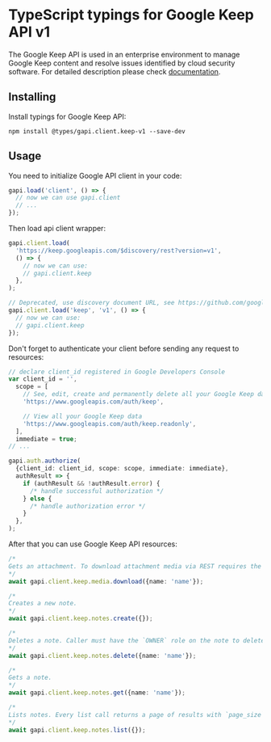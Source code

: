 # TypeScript typings for Google Keep API v1

The Google Keep API is used in an enterprise environment to manage Google Keep content and resolve issues identified by cloud security software.
For detailed description please check [documentation](https://developers.google.com/workspace/keep/api).

## Installing

Install typings for Google Keep API:

```
npm install @types/gapi.client.keep-v1 --save-dev
```

## Usage

You need to initialize Google API client in your code:

```typescript
gapi.load('client', () => {
  // now we can use gapi.client
  // ...
});
```

Then load api client wrapper:

```typescript
gapi.client.load(
  'https://keep.googleapis.com/$discovery/rest?version=v1',
  () => {
    // now we can use:
    // gapi.client.keep
  },
);
```

```typescript
// Deprecated, use discovery document URL, see https://github.com/google/google-api-javascript-client/blob/master/docs/reference.md#----gapiclientloadname----version----callback--
gapi.client.load('keep', 'v1', () => {
  // now we can use:
  // gapi.client.keep
});
```

Don't forget to authenticate your client before sending any request to resources:

```typescript
// declare client_id registered in Google Developers Console
var client_id = '',
  scope = [
    // See, edit, create and permanently delete all your Google Keep data
    'https://www.googleapis.com/auth/keep',

    // View all your Google Keep data
    'https://www.googleapis.com/auth/keep.readonly',
  ],
  immediate = true;
// ...

gapi.auth.authorize(
  {client_id: client_id, scope: scope, immediate: immediate},
  authResult => {
    if (authResult && !authResult.error) {
      /* handle successful authorization */
    } else {
      /* handle authorization error */
    }
  },
);
```

After that you can use Google Keep API resources: <!-- TODO: make this work for multiple namespaces -->

```typescript
/*
Gets an attachment. To download attachment media via REST requires the alt=media query parameter. Returns a 400 bad request error if attachment media is not available in the requested MIME type.
*/
await gapi.client.keep.media.download({name: 'name'});

/*
Creates a new note.
*/
await gapi.client.keep.notes.create({});

/*
Deletes a note. Caller must have the `OWNER` role on the note to delete. Deleting a note removes the resource immediately and cannot be undone. Any collaborators will lose access to the note.
*/
await gapi.client.keep.notes.delete({name: 'name'});

/*
Gets a note.
*/
await gapi.client.keep.notes.get({name: 'name'});

/*
Lists notes. Every list call returns a page of results with `page_size` as the upper bound of returned items. A `page_size` of zero allows the server to choose the upper bound. The ListNotesResponse contains at most `page_size` entries. If there are more things left to list, it provides a `next_page_token` value. (Page tokens are opaque values.) To get the next page of results, copy the result's `next_page_token` into the next request's `page_token`. Repeat until the `next_page_token` returned with a page of results is empty. ListNotes return consistent results in the face of concurrent changes, or signals that it cannot with an ABORTED error.
*/
await gapi.client.keep.notes.list({});
```
